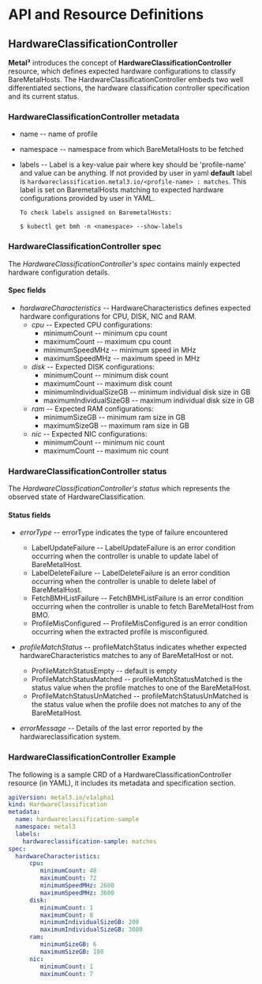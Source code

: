 # API and Resource Definitions

## HardwareClassificationController

**Metal³** introduces the concept of **HardwareClassificationController** resource, which defines expected hardware configurations to classify BareMetalHosts. The HardwareClassificationController embeds two well differentiated sections, the hardware classification controller specification and its current status.


### HardwareClassificationController metadata

* name -- name of profile
* namespace -- namespace from which BareMetalHosts to be fetched
* labels -- Label is a key-value pair where key should be 'profile-name' and value can be anything. If not provided by user in yaml **default** label is `hardwareclassification.metal3.io/<profile-name> : matches`. This label is set on BaremetalHosts matching to expected hardware configurations provided by user in YAML.

      To check labels assigned on BaremetalHosts:

      $ kubectl get bmh -n <namespace> --show-labels

### HardwareClassificationController spec

The *HardwareClassificationController's* *spec* contains mainly expected hardware configuration details.

#### Spec fields

* *hardwareCharacteristics* -- HardwareCharacteristics defines expected hardware configurations for CPU, DISK, NIC and RAM.
  * *cpu* -- Expected CPU configurations:
    * minimumCount -- minimum cpu count
    * maximumCount -- maximum cpu count
    * minimumSpeedMHz -- minimum speed in MHz
    * maximumSpeedMHz -- maximum speed in MHz
  * *disk* -- Expected DISK configurations:
    * minimumCount -- minimum disk count
    * maximumCount -- maximum disk count
    * minimumIndividualSizeGB -- minimum individual disk size in GB
    * maximumIndividualSizeGB -- maximum individual disk size in GB
  * *ram* -- Expected RAM configurations:
    * minimumSizeGB -- minimum ram size in GB
    * maximumSizeGB -- maximum ram size in GB
  * *nic* -- Expected NIC configurations:
    * minimumCount -- minimum nic count
    * maximumCount -- maximum nic count


### HardwareClassificationController status

The *HardwareClassificationController's* *status* which represents the observed state of HardwareClassification. 

#### Status fields

* *errorType* -- errorType indicates the type of failure encountered
  * LabelUpdateFailure -- LabelUpdateFailure is an error condition occurring when the controller is unable to update label of BareMetalHost.
  * LabelDeleteFailure -- LabelDeleteFailure is an error condition occurring when the controller is unable to delete label of BareMetalHost.
  * FetchBMHListFailure -- FetchBMHListFailure is an error condition occurring when the controller is unable to fetch BareMetalHost from BMO.
  * ProfileMisConfigured -- ProfileMisConfigured is an error condition occurring when the extracted profile is misconfigured.

* *profileMatchStatus* -- profileMatchStatus indicates whether expected hardwareCharacteristics matches to any of BareMetalHost or not.
  * ProfileMatchStatusEmpty -- default is empty
  * ProfileMatchStatusMatched -- profileMatchStatusMatched is the status value when the profile matches to one of the BareMetalHost.
  * ProfileMatchStatusUnMatched -- profileMatchStatusUnMatched is the status value when the profile does not matches to any of the BareMetalHost.

* *errorMessage* -- Details of the last error reported by the hardwareclassification system.

### HardwareClassificationController Example

The following is a sample CRD of a HardwareClassificationController resource (in YAML), it includes its metadata and specification section.

```yaml
apiVersion: metal3.io/v1alpha1
kind: HardwareClassification
metadata:
  name: hardwareclassification-sample
  namespace: metal3
  labels:
    hardwareclassification-sample: matches
spec:
  hardwareCharacteristics:
      cpu:
         minimumCount: 48
         maximumCount: 72
         minimumSpeedMHz: 2600
         maximumSpeedMHz: 3600
      disk:
         minimumCount: 1
         maximumCount: 8
         minimumIndividualSizeGB: 200
         maximumIndividualSizeGB: 3000
      ram:
         minimumSizeGB: 6
         maximumSizeGB: 180
      nic:
         minimumCount: 1
         maximumCount: 7
```
